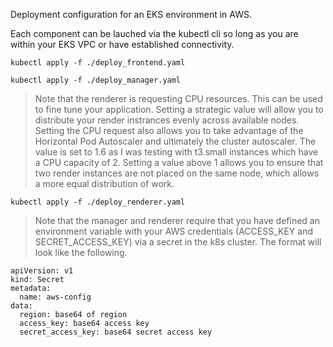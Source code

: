 Deployment configuration for an EKS environment in AWS.

Each component can be lauched via the kubectl cli so long as you are within your EKS VPC or have established connectivity.
```
kubectl apply -f ./deploy_frontend.yaml
```
```
kubectl apply -f ./deploy_manager.yaml
```
>Note that the renderer is requesting CPU resources. This can be used to fine tune your application. Setting a strategic value will allow you to distribute your render instrances evenly across available nodes. Setting the CPU request also allows you to take advantage of the Horizontal Pod Autoscaler and ultimately the cluster autoscaler. The value is set to 1.6 as I was testing with t3.small instances which have a CPU capacity of 2. Setting a value above 1 allows you to ensure that two render instances are not placed on the same node, which allows a more equal distribution of work.
```
kubectl apply -f ./deploy_renderer.yaml
```

>Note that the manager and renderer require that you have defined an environment variable with your AWS credentials (ACCESS_KEY and SECRET_ACCESS_KEY) via a secret in the k8s cluster. The format will look like the following.
```
apiVersion: v1
kind: Secret
metadata:
  name: aws-config
data:
  region: base64 of region
  access_key: base64 access key
  secret_access_key: base64 secret access key
```

